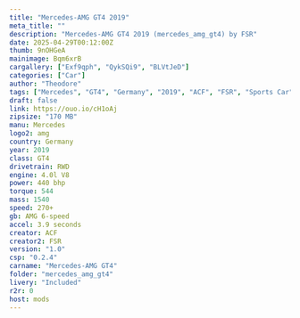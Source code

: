 ```yaml
--- 
title: "Mercedes-AMG GT4 2019"
meta_title: ""
description: "Mercedes-AMG GT4 2019 (mercedes_amg_gt4) by FSR"
date: 2025-04-29T00:12:00Z
thumb: 9nOHGeA
mainimage: Bqm6xrB
cargallery: ["Exf9qph", "QykSQi9", "BLVtJeD"]
categories: ["Car"]
author: "Theodore"
tags: ["Mercedes", "GT4", "Germany", "2019", "ACF", "FSR", "Sports Car"]
draft: false
link: https://ouo.io/cH1oAj
zipsize: "170 MB"
manu: Mercedes
logo2: amg
country: Germany
year: 2019
class: GT4
drivetrain: RWD
engine: 4.0l V8
power: 440 bhp
torque: 544
mass: 1540
speed: 270+
gb: AMG 6-speed
accel: 3.9 seconds
creator: ACF
creator2: FSR
version: "1.0"
csp: "0.2.4"
carname: "Mercedes-AMG GT4"
folder: "mercedes_amg_gt4"
livery: "Included"
r2r: 0
host: mods
---
```

